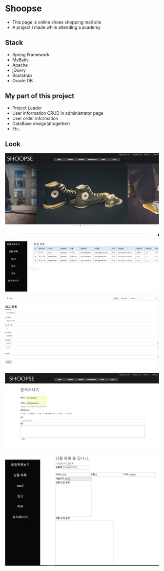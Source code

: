 # Shoopse 

* This page is online shoes shopping mall site
* A project i made while attending a academy

## Stack

* Spring Framework
* MyBatis
* Apache
* jQuery
* Bootstrap
* Oracle DB



## My part of this project

* Project Leader
* User information CRUD in administrator page
* User order information
* DataBase design(altogether)
* Etc..

## Look

![1](./images/i1.JPG)

![1](./images/i2.JPG)

![1](./images/i3.JPG)

![1](./images/i4.JPG)

![1](./images/i5.JPG)
